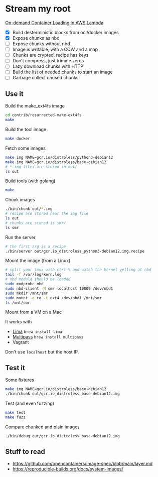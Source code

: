 # Stream my root

[On-demand Container Loading in AWS Lambda](https://arxiv.org/abs/2305.13162)

* [x] Build desterministic blocks from oci/docker images
* [x] Expose chunks as nbd
* [ ] Expose chunks without nbd
* [ ] Image is writable, with a COW and a map
* [ ] Chunks are crypted, recipe has keys
* [ ] Don't compress, just trimme zeros
* [ ] Lazy download chunks with HTTP
* [ ] Build the list of needed chunks to start an image
* [ ] Garbage collect unused chunks

## Use it

Build the make_ext4fs image

```bash
cd contrib/resurrected-make-ext4fs
make
```

Build the tool image

```bash
make docker
```

Fetch some images

```bash
make img NAME=gcr.io/distroless/python3-debian12
make img NAME=gcr.io/distroless/base-debian12
# *.img files are stored in out/
ls out
```

Build tools (with golang)

```bash
make
```

Chunk images

```bash
./bin/chunk out/*.img
# recipe are stored near the img file
ls out
# chunks are stored is smr/
ls smr
```

Run the server

```bash
# the first arg is a recipe
./bin/server out/gcr.io_distroless_python3-debian12.img.recipe
```

Mount the image (from a Linux)

```bash
# split your tmux with ctrl-% and watch the kernel yelling at nbd
tail -f /var/log/kern.log
# nbd module should be loaded
sudo modprobe nbd
sudo nbd-client -N smr localhost 10809 /dev/nbd1
sudo mkdir /mnt/smr
sudo mount -o ro -t ext4 /dev/nbd1 /mnt/smr
ls /mnt/smr
```

Mount from a VM on a Mac

It works with

* [Lima](https://lima-vm.io) `brew install lima`
* [Multipass](https://multipass.run/) `brew install multipass`
* Vagrant

Don't use `localhost` but the host IP.

## Test it

Some fixtures

```bash
make img NAME=gcr.io/distroless/base-debian12
./bin/chunk out/gcr.io_distroless_base-debian12.img
```

Test (and even fuzzing)

```bash
make test
make fuzz
```

Compare chunked and plain images

```bash
./bin/debug out/gcr.io_distroless_base-debian12.img
```

## Stuff to read

* https://github.com/opencontainers/image-spec/blob/main/layer.md
* https://reproducible-builds.org/docs/system-images/
